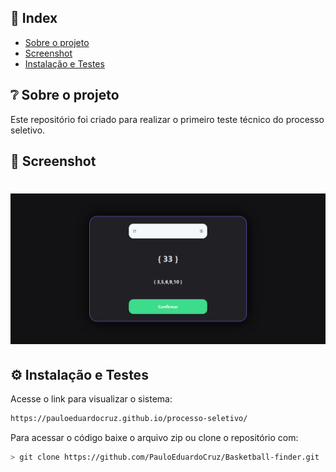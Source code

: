 
## 📌 Index
- [Sobre o projeto](#-sobre-o-projeto)
- [Screenshot](#-screenshot)
- [Instalação e Testes](#-instalação-e-testes)


## ❔ Sobre o projeto
 Este repositório foi criado para realizar o primeiro teste técnico do processo seletivo.


## 📸 Screenshot
<h1 align="center">
  <img src="./app.png" alt="Landing" width="1000px" />
</h1>


## ⚙ Instalação e Testes

Acesse o link para visualizar o sistema:
```bash
https://pauloeduardocruz.github.io/processo-seletivo/
```

Para acessar o código baixe o arquivo zip ou clone o repositório com:

```bash
> git clone https://github.com/PauloEduardoCruz/Basketball-finder.git
```
